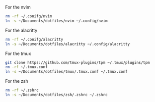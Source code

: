 For the nvim

```bash
rm -rf ~/.conifg/nvim
ln -s ~/Documents/dotfiles/nvim ~/.config/nvim
```

For the alacritty

```bash
rm -rf ~/.conifg/alacritty
ln -s ~/Documents/dotfiles/alacritty ~/.config/alacritty
```

For the tmux

```bash
git clone https://github.com/tmux-plugins/tpm ~/.tmux/plugins/tpm
rm -rf ~/.tmux.conf
ln -s ~/Documents/dotfiles/tmux/.tmux.conf ~/.tmux.conf
```

For the zsh

```bash
rm -rf ~/.zshrc
ln -s ~/Documents/dotfiles/zsh/.zshrc ~/.zshrc
```
